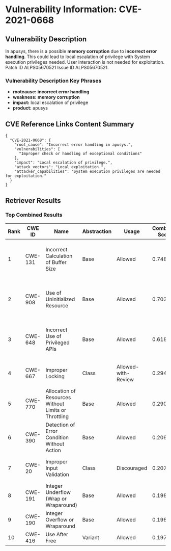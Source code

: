 # Vulnerability Information: CVE-2021-0668

## Vulnerability Description
In apusys, there is a possible **memory corruption** due to **incorrect error handling**. This could lead to local escalation of privilege with System execution privileges needed. User interaction is not needed for exploitation. Patch ID ALPS05670521 Issue ID ALPS05670521.

### Vulnerability Description Key Phrases
- **rootcause:** **incorrect error handling**
- **weakness:** **memory corruption**
- **impact:** local escalation of privilege
- **product:** apusys

## CVE Reference Links Content Summary
```
{
  "CVE-2021-0668": {
    "root_cause": "Incorrect error handling in apusys.",
    "vulnerabilities": [
      "Improper check or handling of exceptional conditions"
    ],
    "impact": "Local escalation of privilege.",
    "attack_vectors": "Local exploitation.",
    "attacker_capabilities": "System execution privileges are needed for exploitation."
  }
}
```

## Retriever Results

### Top Combined Results

| Rank | CWE ID | Name | Abstraction | Usage | Combined Score | Retrievers | Individual Scores |
|------|--------|------|-------------|-------|---------------|------------|-------------------|
| 1 | CWE-131 | Incorrect Calculation of Buffer Size | Base | Allowed | 0.7481 | dense, sparse, graph | dense: 0.536, sparse: 0.402, graph: 0.700 |
| 2 | CWE-908 | Use of Uninitialized Resource | Base | Allowed | 0.7039 | dense, sparse, graph | dense: 0.538, sparse: 0.394, graph: 0.584 |
| 3 | CWE-648 | Incorrect Use of Privileged APIs | Base | Allowed | 0.6181 | dense, sparse, graph | dense: 0.565, sparse: 0.199, graph: 0.620 |
| 4 | CWE-667 | Improper Locking | Class | Allowed-with-Review | 0.2946 | dense, sparse | dense: 0.543, sparse: 0.401 |
| 5 | CWE-770 | Allocation of Resources Without Limits or Throttling | Base | Allowed | 0.2902 | sparse, graph | sparse: 0.202, graph: 0.488 |
| 6 | CWE-390 | Detection of Error Condition Without Action | Base | Allowed | 0.2094 | sparse | sparse: 0.366 |
| 7 | CWE-20 | Improper Input Validation | Class | Discouraged | 0.2077 | dense, sparse | dense: 0.534, sparse: 0.344 |
| 8 | CWE-191 | Integer Underflow (Wrap or Wraparound) | Base | Allowed | 0.1988 | sparse | sparse: 0.347 |
| 9 | CWE-190 | Integer Overflow or Wraparound | Base | Allowed | 0.1985 | sparse | sparse: 0.347 |
| 10 | CWE-416 | Use After Free | Variant | Allowed | 0.1972 | sparse | sparse: 0.373 |

